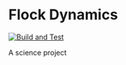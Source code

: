 # Flock Dynamics

[![Build and Test](https://github.com/nicolasbock/flock-dynamics/actions/workflows/test.yaml/badge.svg)](https://github.com/nicolasbock/flock-dynamics/actions/workflows/test.yaml)

A science project
